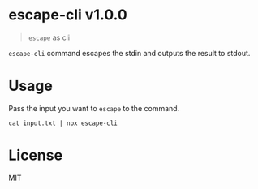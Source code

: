 # escape-cli v1.0.0

> `escape` as cli

`escape-cli` command escapes the stdin and outputs the result to stdout.

# Usage

Pass the input you want to `escape` to the command.

```
cat input.txt | npx escape-cli
```

# License

MIT
